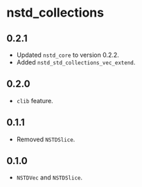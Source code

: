 # nstd_collections
## 0.2.1
- Updated `nstd_core` to version 0.2.2.
- Added `nstd_std_collections_vec_extend`.
## 0.2.0
- `clib` feature.
## 0.1.1
- Removed `NSTDSlice`.
## 0.1.0
- `NSTDVec` and `NSTDSlice`.

